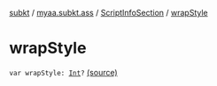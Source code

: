 [subkt](../../index.md) / [myaa.subkt.ass](../index.md) / [ScriptInfoSection](index.md) / [wrapStyle](./wrap-style.md)

# wrapStyle

`var wrapStyle: `[`Int`](https://kotlinlang.org/api/latest/jvm/stdlib/kotlin/-int/index.html)`?` [(source)](https://github.com/Myaamori/SubKt/blob/0.1.10/src/main/kotlin/myaa/subkt/ass/parser.kt#L714)
